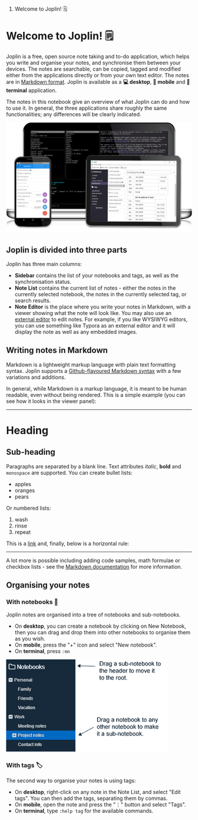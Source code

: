 1. Welcome to Joplin! 🗒️

# Welcome to Joplin! 🗒️

Joplin is a free, open source note taking and to-do application, which helps you write and organise your notes, and synchronise them between your devices. The notes are searchable, can be copied, tagged and modified either from the applications directly or from your own text editor. The notes are in [Markdown format](https://joplinapp.org/#markdown). Joplin is available as a **💻 desktop**, **📱 mobile** and **🔡 terminal** application.

The notes in this notebook give an overview of what Joplin can do and how to use it. In general, the three applications share roughly the same functionalities; any differences will be clearly indicated.

![](../_resources/4da45b21b5f540acbc75367b872bef45.png)

## Joplin is divided into three parts

Joplin has three main columns:

- **Sidebar** contains the list of your notebooks and tags, as well as the synchronisation status.
- **Note List** contains the current list of notes - either the notes in the currently selected notebook, the notes in the currently selected tag, or search results.
- **Note Editor** is the place where you write your notes in Markdown, with a viewer showing what the note will look like. You may also use an [external editor](https://joplinapp.org/#external-text-editor) to edit notes. For example, if you like WYSIWYG editors, you can use something like Typora as an external editor and it will display the note as well as any embedded images.

## Writing notes in Markdown

Markdown is a lightweight markup language with plain text formatting syntax. Joplin supports a [Github-flavoured Markdown syntax](https://joplinapp.org/markdown/) with a few variations and additions.

In general, while Markdown is a markup language, it is meant to be human readable, even without being rendered. This is a simple example (you can see how it looks in the viewer panel):

* * *

# Heading

## Sub-heading

Paragraphs are separated by a blank line. Text attributes _italic_, **bold** and `monospace` are supported. You can create bullet lists:

* apples
* oranges
* pears

Or numbered lists:

1. wash
2. rinse
3. repeat

This is a [link](https://joplinapp.org) and, finally, below is a horizontal rule:

* * *

A lot more is possible including adding code samples, math formulae or checkbox lists - see the [Markdown documentation](https://joplinapp.org/#markdown) for more information.

## Organising your notes

### With notebooks 📔

Joplin notes are organised into a tree of notebooks and sub-notebooks.

- On **desktop**, you can create a notebook by clicking on New Notebook, then you can drag and drop them into other notebooks to organise them as you wish.
- On **mobile**, press the "+" icon and select "New notebook".
- On **terminal**, press `:mn`

![](../_resources/3f3796caf7e34c75bc4e2e0fcbdc0f01.png)

### With tags 🏷️

The second way to organise your notes is using tags:

- On **desktop**, right-click on any note in the Note List, and select "Edit tags". You can then add the tags, separating them by commas.
- On **mobile**, open the note and press the "⋮" button and select "Tags".
- On **terminal**, type `:help tag` for the available commands.
